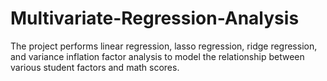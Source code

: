 # Multivariate-Regression-Analysis
The project performs linear regression, lasso regression, ridge regression, and variance inflation factor analysis to model the relationship between various student factors and math scores.
